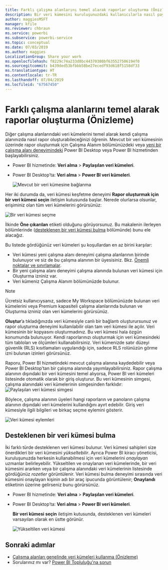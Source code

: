 ```yaml
---
title: Farklı çalışma alanlarını temel alarak raporlar oluşturma (Önizleme) - Power BI
description: Bir veri kümesini kuruluşunuzdaki kullanıcılarla nasıl paylaşabileceğinizi öğrenin. Veri kümenizi temel alarak kendi çalışma alanlarında rapor oluşturabilirler.
author: maggiesMSFT
manager: kfile
ms.reviewer: chbraun
ms.service: powerbi
ms.subservice: powerbi-service
ms.topic: conceptual
ms.date: 07/03/2019
ms.author: maggies
LocalizationGroup: Share your work
ms.openlocfilehash: f8229c74a233d8bc44370380bf635527506194f0
ms.sourcegitcommit: b439ded53bfbbb58be27ecedf93d618f5158df33
ms.translationtype: HT
ms.contentlocale: tr-TR
ms.lasthandoff: 07/04/2019
ms.locfileid: "67567450"
---
```

# <a name="create-reports-based-on-datasets-from-different-workspaces-preview"></a>Farklı çalışma alanlarını temel alarak raporlar oluşturma (Önizleme)

Diğer çalışma alanlarındaki veri kümelerini temel alarak kendi çalışma alanınızda nasıl rapor oluşturabileceğinizi öğrenin. Mevcut bir veri kümesinin üzerinde rapor oluşturmak için Çalışma Alanım bölümünüzdeki veya [yeni bir çalışma alanı deneyimindeki](service-create-the-new-workspaces.md) Power BI Desktop veya Power BI hizmetinden başlayabilirsiniz.

- Power BI hizmetinde: **Veri alma** > **Paylaşılan veri kümeleri**.
- Power BI Desktop’ta: **Veri alma** > **Power BI veri kümeleri**.

    ![Mevcut bir veri kümesine bağlanma](media/service-datasets-across-workspaces/power-bi-connect-dataset-pk.png)
   
Her iki durumda da, veri kümesi keşfetme deneyimi **Rapor oluşturmak için bir veri kümesi seçin** iletişim kutusunda başlar. Nerede olurlarsa olsunlar, erişiminiz olan tüm veri kümelerini görürsünüz:

![Bir veri kümesi seçme](media/service-datasets-across-workspaces/power-bi-select-dataset.png)

İlkinde **Öne çıkarılan** etiketi olduğunu görüyorsunuz. Bu makalenin ilerleyen bölümlerinde ([desteklenen bir veri kümesi bulma](#find-an-endorsed-dataset) bölümünde) bunu ele alacağız.

Bu listede gördüğünüz veri kümeleri şu koşullardan en az birini karşılar:

- Veri kümesi yeni çalışma alanı deneyimi çalışma alanlarının birinde bulunuyor ve siz de bu çalışma alanının bir üyesisiniz. Bkz. [Önemli noktalar ve sınırlamalar](service-datasets-across-workspaces.md#considerations-and-limitations).
- Bir yeni çalışma alanı deneyimi çalışma alanında bulunan veri kümesi için Oluşturma izniniz var.
- Veri kümeniz Çalışma Alanım bölümünüzde bulunur.

> [!NOTE]
> Ücretsiz kullanıcıysanız, sadece My Workspace bölümünüzde bulunan veri kümelerini veya Premium kapasiteli çalışma alanlarında bulunan ve Oluşturma izniniz olan veri kümelerini görürsünüz.

**Oluştur**’a tıkladığınızda veri kümesiyle canlı bir bağlantı oluşturursunuz ve rapor oluşturma deneyimi kullanılabilir olan tam veri kümesi ile açılır. Veri kümesinin bir kopyasını oluşturmadınız. Bu veri kümesi hala özgün konumunda bulunuyor. Kendi raporlarınızı oluşturmak için veri kümesindeki tüm tabloları ve ölçümleri kullanabilirsiniz. Veri kümenizde satır düzeyi güvenlik (RLS) kısıtlamaları uygulandığı için, sadece RLS rolünüzün görme izni bulunan izinleri görürsünüz.

Raporu, Power BI hizmetindeki mevcut çalışma alanına kaydedebilir veya Power BI Desktop’tan bir çalışma alanında yayımlayabilirsiniz. Rapor çalışma alanının dışındaki bir veri kümesini temel alıyorsa, Power BI veri kümeleri listesinde otomatik olarak bir giriş oluşturur. Bu veri kümesinin simgesi, çalışma alanındaki veri kümelerinin simgesinden farklıdır: ![Paylaşılan veri kümesi simgesi](media/service-datasets-discover-across-workspaces/power-bi-shared-dataset-icon.png)

Böylece, çalışma alanının üyeleri hangi raporların ve panoların çalışma alanının dışındaki veri kümelerini kullandığını ayırt edebilir. Giriş veri kümesiyle ilgili bilgileri ve birkaç seçme eylemini gösterir.

![Veri kümesi eylemleri](media/service-datasets-across-workspaces/power-bi-dataset-actions.png)

## <a name="find-an-endorsed-dataset"></a>Desteklenen bir veri kümesi bulma

İki farklı türde desteklenen veri kümesi bulunur. Veri kümesi sahipleri size önerdikleri bir veri kümesini *yükseltebilir*. Ayrıca Power BI kiracı yöneticisi, kuruluşunuzda herkesin kullanabilmesi için veri kümelerini *onaylayan* uzmanlar belirleyebilir. Yükseltilen ve onaylanan veri kümelerinde, bir veri kümesini ararken veya bir çalışma alanındaki veri kümelerinin listesinde gördüğünüz *rozetler* görüntülenir. Veri kümesi bulma deneyimi sırasında veri kümesini onaylayan kişinin adı bir araç ipucunda görüntülenir; **Onaylandı** etiketinin üzerine gelirseniz bunu görürsünüz.

- Power BI hizmetinde: **Veri alma** > **Paylaşılan veri kümeleri**.
- Power BI Desktop’ta: **Veri alma** > **Power BI veri kümeleri**.

    **Bir veri kümesi seçin** iletişim kutusunda, desteklenen veri kümeleri varsayılan olarak en üstte görünür. 

    ![Yükseltilen veri kümesi](media/service-datasets-certify-promote/power-bi-dataset-promoted.png)

## <a name="next-steps"></a>Sonraki adımlar

- [Çalışma alanları genelinde veri kümeleri kullanma (Önizleme)](service-datasets-across-workspaces.md)
- Sorularınız mı var? [Power BI Topluluğu'na sorun](http://community.powerbi.com/)
